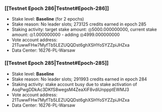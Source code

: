 ### [[Testnet Epoch 286|Testnet#Epoch-286]]
* Stake level: **Baseline** (for 2 epochs)
* Stake reason: No leader slots; 273125 credits earned in epoch 285
* Staking activity: target stake amount: ◎5000.000000000, current stake amount: ◎1.000000000 - adding ◎4999.000000000
* Vote account address: 21TuwwFHw7MyfTb5LEZUQQDst6ghXSHYoSYZZpiJHZxa
* Data Center: 16276-PL-Warsaw
### [[Testnet Epoch 285|Testnet#Epoch-285]]
* Stake level: **Baseline**
* Stake reason: No leader slots; 291993 credits earned in epoch 284
* Staking activity: stake account busy due to stake activation of AsqPwgDDkAc3DKfS8wegsM4ZeaXiF8vdiUnppptEWMJ3
* Vote account address: 21TuwwFHw7MyfTb5LEZUQQDst6ghXSHYoSYZZpiJHZxa
* Data Center: 16276-PL-Warsaw